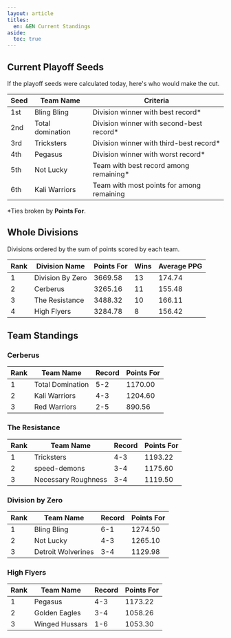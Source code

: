 ```yaml
---
layout: article
titles:
  en: &EN Current Standings
aside:
  toc: true
---
```


## Current Playoff Seeds

If the playoff seeds were calculated today, here's who would make the cut.

| Seed | Team Name        | Criteria                                  |
| ---- | ---------------- | ----------------------------------------- |
| 1st  | Bling Bling      | Division winner with best record\*        |
| 2nd  | Total domination | Division winner with second-best record\* |
| 3rd  | Tricksters       | Division winner with third-best record\*  |
| 4th  | Pegasus          | Division winner with worst record\*       |
| 5th  | Not Lucky        | Team with best record among remaining\*   |
| 6th  | Kali Warriors    | Team with most points for among remaining |

\*Ties broken by **Points For**.

## Whole Divisions

Divisions ordered by the sum of points scored by each team.

| Rank | Division Name    | Points For | Wins | Average PPG |
| ---- | ---------------- | ---------- | ---- | ----------- |
| 1    | Division By Zero | 3669.58    | 13   | 174.74      |
| 2    | Cerberus         | 3265.16    | 11   | 155.48      |
| 3    | The Resistance   | 3488.32    | 10   | 166.11      |
| 4    | High Flyers      | 3284.78    | 8    | 156.42      |

## Team Standings

### Cerberus

| Rank | Team Name        | Record | Points For |
| ---- | ---------------- | ------ | ---------- |
| 1    | Total Domination | 5-2    | 1170.00    |
| 2    | Kali Warriors    | 4-3    | 1204.60    |
| 3    | Red Warriors     | 2-5    | 890.56     |

### The Resistance

| Rank | Team Name           | Record | Points For |
| ---- | ------------------- | ------ | ---------- |
| 1    | Tricksters          | 4-3    | 1193.22    |
| 2    | speed-demons        | 3-4    | 1175.60    |
| 3    | Necessary Roughness | 3-4    | 1119.50    |

### Division by Zero

| Rank | Team Name          | Record | Points For |
| ---- | ------------------ | ------ | ---------- |
| 1    | Bling Bling        | 6-1    | 1274.50    |
| 2    | Not Lucky          | 4-3    | 1265.10    |
| 3    | Detroit Wolverines | 3-4    | 1129.98    |

### High Flyers

| Rank | Team Name      | Record | Points For |
| ---- | -------------- | ------ | ---------- |
| 1    | Pegasus        | 4-3    | 1173.22    |
| 2    | Golden Eagles  | 3-4    | 1058.26    |
| 3    | Winged Hussars | 1-6    | 1053.30    |


